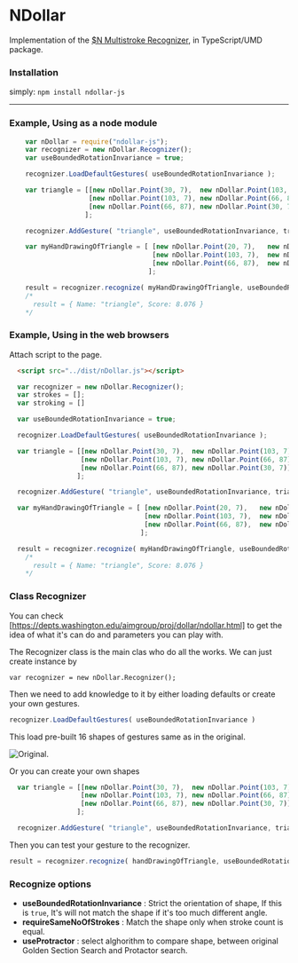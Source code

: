 # NDollar

Implementation of the [$N Multistroke Recognizer](https://depts.washington.edu/aimgroup/proj/dollar/ndollar.html), in TypeScript/UMD package.


### Installation

simply: `npm install ndollar-js`

---


### Example, Using as a node module
```js
    var nDollar = require("ndollar-js");
    var recognizer = new nDollar.Recognizer();
    var useBoundedRotationInvariance = true;

    recognizer.LoadDefaultGestures( useBoundedRotationInvariance );

    var triangle = [[new nDollar.Point(30, 7),  new nDollar.Point(103, 7)],
                    [new nDollar.Point(103, 7), new nDollar.Point(66, 87)],
                    [new nDollar.Point(66, 87), new nDollar.Point(30, 7)]
                   ];

    recognizer.AddGesture( "triangle", useBoundedRotationInvariance, triangle);

    var myHandDrawingOfTriangle = [ [new nDollar.Point(20, 7),   new nDollar.Point(54, 8),  new nDollar.Point(100, 10)],
                                    [new nDollar.Point(103, 7),  new nDollar.Point(82, 47), new nDollar.Point(66, 87)],
                                    [new nDollar.Point(66, 87),  new nDollar.Point(45, 45), new nDollar.Point(30, 7)]
                                   ];

    result = recognizer.recognize( myHandDrawingOfTriangle, useBoundedRotationInvariance, requireSameNoOfStrokes, useProtractor);
    /*
      result = { Name: "triangle", Score: 8.076 }
    */

```

### Example, Using in the web browsers

Attach script to the page.
```html
  <script src="../dist/nDollar.js"></script>
```

```js
  var recognizer = new nDollar.Recognizer();
  var strokes = [];
  var stroking = []

  var useBoundedRotationInvariance = true;

  recognizer.LoadDefaultGestures( useBoundedRotationInvariance );

  var triangle = [[new nDollar.Point(30, 7),  new nDollar.Point(103, 7)],
                  [new nDollar.Point(103, 7), new nDollar.Point(66, 87)],
                  [new nDollar.Point(66, 87), new nDollar.Point(30, 7)]
                 ];

  recognizer.AddGesture( "triangle", useBoundedRotationInvariance, triangle);

  var myHandDrawingOfTriangle = [ [new nDollar.Point(20, 7),   new nDollar.Point(54, 8),  new nDollar.Point(100, 10)],
                                  [new nDollar.Point(103, 7),  new nDollar.Point(82, 47), new nDollar.Point(66, 87)],
                                  [new nDollar.Point(66, 87),  new nDollar.Point(45, 45), new nDollar.Point(30, 7)]
                                 ];

  result = recognizer.recognize( myHandDrawingOfTriangle, useBoundedRotationInvariance, requireSameNoOfStrokes, useProtractor);
    /*
      result = { Name: "triangle", Score: 8.076 }
    */

```



### Class Recognizer

You can check [https://depts.washington.edu/aimgroup/proj/dollar/ndollar.html] to get the idea of what it's can do and parameters you can play with.

The Recognizer class is the main clas who do all the works. We can just create instance by
```
var recognizer = new nDollar.Recognizer();
```

Then we need to add knowledge to it by either loading defaults or create your own gestures.

```js
recognizer.LoadDefaultGestures( useBoundedRotationInvariance )
```

This load pre-built 16 shapes of gestures same as in the original.

![Original](https://depts.washington.edu/aimgroup/proj/dollar/multistrokes.gif).

Or you can create your own shapes  

```js
  var triangle = [[new nDollar.Point(30, 7),  new nDollar.Point(103, 7)],
                  [new nDollar.Point(103, 7), new nDollar.Point(66, 87)],
                  [new nDollar.Point(66, 87), new nDollar.Point(30, 7)]
                 ];

  recognizer.AddGesture( "triangle", useBoundedRotationInvariance, triangle);
```

Then you can test your gesture to the recognizer.

```js
result = recognizer.recognize( handDrawingOfTriangle, useBoundedRotationInvariance, requireSameNoOfStrokes, useProtractor);
```

### Recognize options
   * __useBoundedRotationInvariance__ : Strict the orientation of shape, If this is `true`, It's will not match the shape if it's too much different angle.
   * __requireSameNoOfStrokes__ : Match the shape only when stroke count is equal.
   * __useProtractor__ : select alghorithm to compare shape, between original Golden Section Search and Protactor search.
